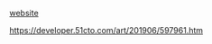 

[website](https://developer.51cto.com/art/201906/597961.htm ':include :type=iframe width=50% height=1000px')



https://developer.51cto.com/art/201906/597961.htm

